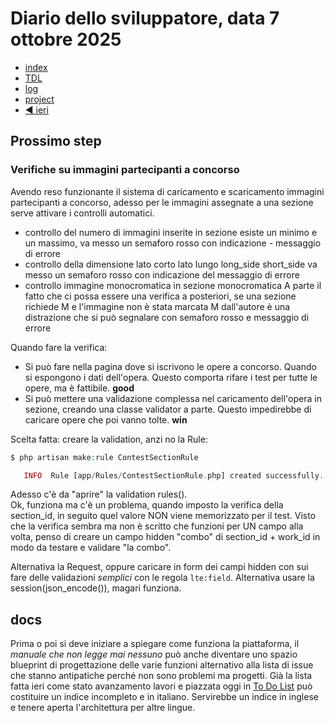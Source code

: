 # Diario dello sviluppatore, data 7 ottobre 2025

* [index](../index.md)
* [TDL](../TDL.md)
* [log](/storage/logs/laravel.log)
* [project](https://github.com/users/mrai64/projects/1)
* [◀️ ieri](./2025-10-06_IT.md)

## Prossimo step

### Verifiche su immagini partecipanti a concorso

Avendo reso funzionante il sistema di caricamento e scaricamento immagini
partecipanti a concorso, adesso per le immagini assegnate a una sezione
serve attivare i controlli automatici.

* controllo del numero di immagini inserite in sezione
  esiste un minimo e un massimo, va messo un semaforo rosso
  con indicazione - messaggio di errore
* controllo della dimensione lato corto lato lungo
  long_side short_side
  va messo un semaforo rosso con indicazione del messaggio di errore
* controllo immagine monocromatica in sezione monocromatica
  A parte il fatto che ci possa essere una verifica a posteriori,
  se una sezione richiede M e l'immagine non è stata marcata
  M dall'autore è una distrazione che si può segnalare
  con semaforo rosso e messaggio di errore

Quando fare la verifica:

* Si può fare nella pagina dove si iscrivono
le opere a concorso. Quando si espongono i dati dell'opera.
Questo comporta rifare i test per tutte le opere, ma è fattibile. **good**
* Si può mettere una validazione complessa nel caricamento dell'opera in sezione,
creando una classe validator a parte. Questo impedirebbe di caricare
opere che poi vanno tolte. **win**

Scelta fatta: creare la validation, anzi no la Rule:

```php
$ php artisan make:rule ContestSectionRule

   INFO  Rule [app/Rules/ContestSectionRule.php] created successfully.  
```

Adesso c'è da "aprire" la validation rules().  
Ok, funziona ma c'è un problema, quando imposto la verifica della section_id,
in seguito quel valore NON viene memorizzato per il test. Visto che la verifica
sembra ma non è scritto che funzioni per UN campo alla volta, penso di creare
un campo hidden "combo" di section_id + work_id in modo da testare e validare "la combo".

Alternativa la Request, oppure caricare in form dei campi hidden con sui fare delle validazioni *semplici* con le regola `lte:field`. Alternativa usare la session(json_encode()), magari funziona.

## docs

Prima o poi si deve iniziare a spiegare come funziona la piattaforma,
il *manuale che non legge mai nessuno* può anche diventare uno
spazio blueprint di progettazione delle varie funzioni alternativo
alla lista di issue che stanno antipatiche perché non sono problemi
ma progetti. Già la lista fatta ieri come stato avanzamento lavori e
piazzata oggi in [To Do List](../TDL.md) può costituire un indice
incompleto e in italiano. Servirebbe un indice in inglese e tenere
aperta l'architettura per altre lingue.

